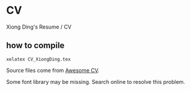 # CV
Xiong Ding's Resume / CV

## how to compile
`xelatex CV_XiongDing.tex`

Source files come from [Awesome CV](https://github.com/posquit0/Awesome-CV).

Some font library may be missing. Search online to resolve this problem.
